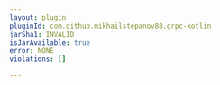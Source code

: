 ```yaml
---
layout: plugin
pluginId: com.github.mikhailstepanov88.grpc-kotlin
jarSha1: INVALID
isJarAvailable: true
error: NONE
violations: []

---
```

